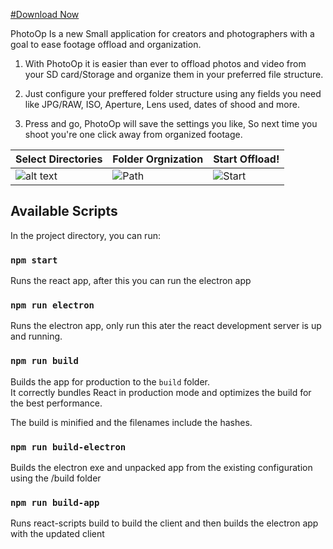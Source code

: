 [#Download Now](http://bit.ly/2KjwJ31)

PhotoOp Is a new Small application for creators and photographers with a goal to ease footage offload and organization.

1) With PhotoOp it is easier than ever to offload photos and video from your SD card/Storage and organize them in your preferred file structure.

2) Just configure your preffered folder structure using any fields you need like JPG/RAW, ISO, Aperture, Lens used, dates of shood and more.

3) Press and go, PhotoOp will save the settings you like, So next time you shoot you're one click away from organized footage.

| Select Directories  | Folder Orgnization | Start Offload!
| ------------- | ------------- | ------------
| ![alt text](https://user-images.githubusercontent.com/12447231/57834041-11f3da80-77c4-11e9-82e6-589e252a8669.PNG)  | ![Path](https://user-images.githubusercontent.com/12447231/57834058-1b7d4280-77c4-11e9-8f03-3470b8c7ab9f.PNG)  | ![Start](https://user-images.githubusercontent.com/12447231/57834067-21732380-77c4-11e9-9e5d-90c67386faaa.PNG)

## Available Scripts

In the project directory, you can run:

### `npm start`

Runs the react app, after this you can run the electron app

### `npm run electron`

Runs the electron app, only run this ater the react development server is up and running.

### `npm run build`

Builds the app for production to the `build` folder.<br>
It correctly bundles React in production mode and optimizes the build for the best performance.

The build is minified and the filenames include the hashes.<br>

### `npm run build-electron`

Builds the electron exe and unpacked app from the existing configuration using the /build folder


### `npm run build-app`

Runs react-scripts build to build the client and then builds the electron app with the updated client
